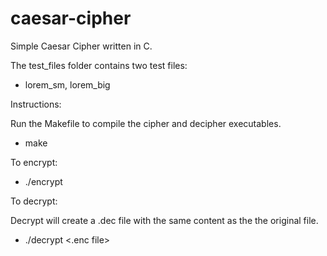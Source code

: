 # caesar-cipher
Simple Caesar Cipher written in C.

The test_files folder contains two test files:
- lorem_sm, lorem_big

Instructions:

Run the Makefile to compile the cipher and decipher executables.

- make

To encrypt: 

- ./encrypt <shift> <file>

To decrypt:

Decrypt will create a .dec file with the same content as the the original file.

- ./decrypt <shift> <.enc file>
